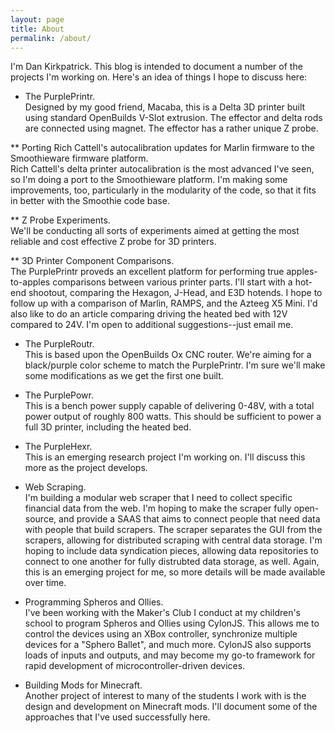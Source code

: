 ```yaml
---
layout: page
title: About
permalink: /about/
---
```


I'm Dan Kirkpatrick.  This blog is intended to document a number of the projects I'm working on.  Here's an idea of things I hope to discuss here:

* The PurplePrintr.  
  Designed by my good friend, Macaba, this is a Delta 3D printer built using standard OpenBuilds V-Slot extrusion.  The effector and delta rods are connected using magnet.  The effector has a rather unique Z probe.

** Porting Rich Cattell's autocalibration updates for Marlin firmware to the Smoothieware firmware platform.  
   Rich Cattell's delta printer autocalibration is the most advanced I've seen, so I'm doing a port to the Smoothieware platform.  I'm making some improvements, too, particularly in the modularity of the code, so that it fits in better with the Smoothie code base.

** Z Probe Experiments.  
   We'll be conducting all sorts of experiments aimed at getting the most reliable and cost effective Z probe for 3D printers.  

** 3D Printer Component Comparisons.  
   The PurplePrintr proveds an excellent platform for performing true apples-to-apples comparisons between various printer parts.  I'll start with a hot-end shootout, comparing the Hexagon, J-Head, and E3D hotends.  I hope to follow up with a comparison of Marlin, RAMPS, and the Azteeg X5 Mini.  I'd also like to do an article comparing driving the heated bed with 12V compared to 24V.  I'm open to additional suggestions--just email me.

* The PurpleRoutr.  
  This is based upon the OpenBuilds Ox CNC router.  We're aiming for a black/purple color scheme to match the PurplePrintr.  I'm sure we'll make some modifications as we get the first one built.

* The PurplePowr.  
  This is a bench power supply capable of delivering 0-48V, with a total power output of roughly 800 watts.  This should be sufficient to power a full 3D printer, including the heated bed.

* The PurpleHexr.  
  This is an emerging research project I'm working on.  I'll discuss this more as the project develops.

* Web Scraping.  
  I'm building a modular web scraper that I need to collect specific financial data from the web.  I'm hoping to make the scraper fully open-source, and provide a SAAS that aims to connect people that need data with people that build scrapers.  The scraper separates the GUI from the scrapers, allowing for distributed scraping with central data storage.  I'm hoping to include data syndication pieces, allowing data repositories to connect to one another for fully distrubted data storage, as well.  Again, this is an emerging project for me, so more details will be made available over time. 

* Programming Spheros and Ollies.  
  I've been working with the Maker's Club I conduct at my children's school to program Spheros and Ollies using CylonJS.  This allows me to control the devices using an XBox controller, synchronize multiple devices for a "Sphero Ballet", and much more.  CylonJS also supports loads of inputs and outputs, and may become my go-to framework for rapid development of microcontroller-driven devices.

* Building Mods for Minecraft.  
  Another project of interest to many of the students I work with is the design and development on Minecraft mods.  I'll document some of the approaches that I've used successfully here.
